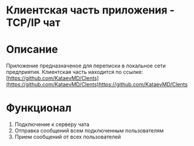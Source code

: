 # Клиентская часть приложения - TCP/IP чат
# Описание
Приложение предназначеное для переписки в локальное сети предприятия. Клиентская часть находится по ссылке: [https://github.com/KataevMD/Clents](https://github.com/KataevMD/Clents)https://github.com/KataevMD/Clents
# Функционал
1. Подключение к серверу чата
2. Отправка сообщений всем подключенным пользователям
3. Прием сообщений от всех пользователей
